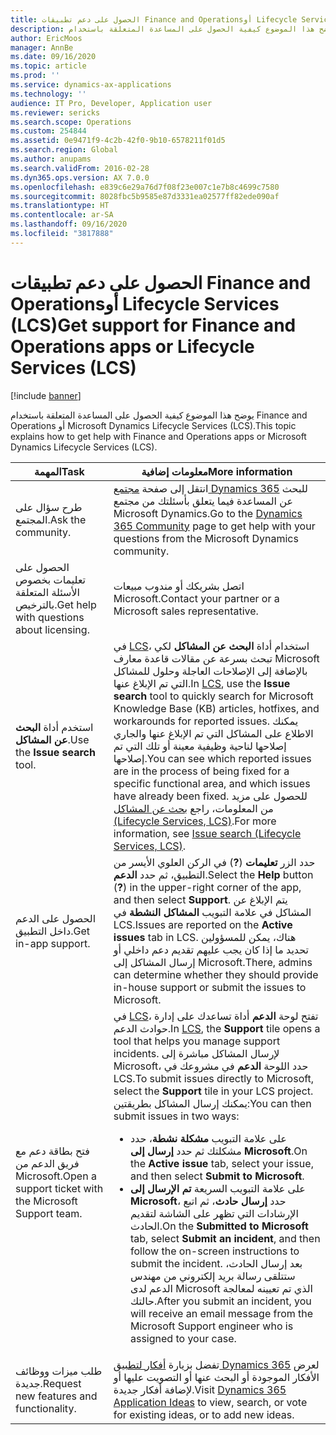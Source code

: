 ```yaml
---
title: الحصول على دعم تطبيقات Finance and Operationsأو Lifecycle Services (LCS)
description: يوضح هذا الموضوع كيفية الحصول على المساعدة المتعلقة باستخدام Finance and Operations أو Microsoft Dynamics Lifecycle Services (LCS).
author: EricMoos
manager: AnnBe
ms.date: 09/16/2020
ms.topic: article
ms.prod: ''
ms.service: dynamics-ax-applications
ms.technology: ''
audience: IT Pro, Developer, Application user
ms.reviewer: sericks
ms.search.scope: Operations
ms.custom: 254844
ms.assetid: 0e9471f9-4c2b-42f0-9b10-6578211f01d5
ms.search.region: Global
ms.author: anupams
ms.search.validFrom: 2016-02-28
ms.dyn365.ops.version: AX 7.0.0
ms.openlocfilehash: e839c6e29a76d7f08f23e007c1e7b8c4699c7580
ms.sourcegitcommit: 8028fbc5b9585e87d3331ea02577ff82ede090af
ms.translationtype: HT
ms.contentlocale: ar-SA
ms.lasthandoff: 09/16/2020
ms.locfileid: "3817888"
---
```

# <a name="get-support-for-finance-and-operations-apps-or-lifecycle-services-lcs"></a><span data-ttu-id="5b58c-103">الحصول على دعم تطبيقات Finance and Operationsأو Lifecycle Services (LCS)</span><span class="sxs-lookup"><span data-stu-id="5b58c-103">Get support for Finance and Operations apps or Lifecycle Services (LCS)</span></span>

[!include [banner](../includes/banner.md)]

<span data-ttu-id="5b58c-104">يوضح هذا الموضوع كيفية الحصول على المساعدة المتعلقة باستخدام Finance and Operations أو Microsoft Dynamics Lifecycle Services (LCS).</span><span class="sxs-lookup"><span data-stu-id="5b58c-104">This topic explains how to get help with Finance and Operations apps or Microsoft Dynamics Lifecycle Services (LCS).</span></span> 

<table>
<thead>
<tr>
<th><span data-ttu-id="5b58c-105">المهمة</span><span class="sxs-lookup"><span data-stu-id="5b58c-105">Task</span></span></th>
<th><span data-ttu-id="5b58c-106">معلومات إضافية</span><span class="sxs-lookup"><span data-stu-id="5b58c-106">More information</span></span></th>
</tr>
</thead>
<tbody>
<tr>
<td><span data-ttu-id="5b58c-107">طرح سؤال على المجتمع.</span><span class="sxs-lookup"><span data-stu-id="5b58c-107">Ask the community.</span></span></td>
<td><span data-ttu-id="5b58c-108">انتقل إلى صفحة <a href="https://community.dynamics.com/">مجتمع Dynamics 365</a> للبحث عن المساعدة فيما يتعلق بأسئلتك من مجتمع Microsoft Dynamics.</span><span class="sxs-lookup"><span data-stu-id="5b58c-108">Go to the <a href="https://community.dynamics.com/">Dynamics 365 Community</a> page to get help with your questions from the Microsoft Dynamics community.</span></span></td>
</tr>
<tr>
<td><span data-ttu-id="5b58c-109">الحصول على تعليمات بخصوص الأسئلة المتعلقة بالترخيص.</span><span class="sxs-lookup"><span data-stu-id="5b58c-109">Get help with questions about licensing.</span></span></td>
<td><span data-ttu-id="5b58c-110">اتصل بشريكك أو مندوب مبيعات Microsoft.</span><span class="sxs-lookup"><span data-stu-id="5b58c-110">Contact your partner or a Microsoft sales representative.</span></span></td>
</tr>
<tr>
<td><span data-ttu-id="5b58c-111">استخدم أداة <strong>البحث عن المشاكل</strong>.</span><span class="sxs-lookup"><span data-stu-id="5b58c-111">Use the <strong>Issue search</strong> tool.</span></span></td>
<td><span data-ttu-id="5b58c-112">في <a href="https://lcs.dynamics.com/">LCS</a>، استخدام أداة <strong>البحث عن المشاكل</strong> لكي تبحث بسرعة عن مقالات قاعدة معارف Microsoft بالإضافة إلى الإصلاحات العاجلة وحلول للمشاكل التي تم الإبلاغ عنها.</span><span class="sxs-lookup"><span data-stu-id="5b58c-112">In <a href="https://lcs.dynamics.com/">LCS</a>, use the <strong>Issue search</strong> tool to quickly search for Microsoft Knowledge Base (KB) articles, hotfixes, and workarounds for reported issues.</span></span> <span data-ttu-id="5b58c-113">يمكنك الاطلاع على المشاكل التي تم الإبلاغ عنها والجاري إصلاحها لناحية وظيفية معينة أو تلك التي تم إصلاحها.</span><span class="sxs-lookup"><span data-stu-id="5b58c-113">You can see which reported issues are in the process of being fixed for a specific functional area, and which issues have already been fixed.</span></span> <span data-ttu-id="5b58c-114">للحصول على مزيد من المعلومات، راجع <a href="issue-search-lcs.md">بحث عن المشاكل (Lifecycle Services, LCS)</a>.</span><span class="sxs-lookup"><span data-stu-id="5b58c-114">For more information, see <a href="issue-search-lcs.md">Issue search (Lifecycle Services, LCS)</a>.</span></span></td>
</tr>
<tr>
<td><span data-ttu-id="5b58c-115">الحصول على الدعم داخل التطبيق.</span><span class="sxs-lookup"><span data-stu-id="5b58c-115">Get in-app support.</span></span></td>
<td><span data-ttu-id="5b58c-116">حدد الزر <strong>تعليمات</strong> (<strong>?</strong>) في الركن العلوي الأيسر من التطبيق، ثم حدد <strong>الدعم</strong>.</span><span class="sxs-lookup"><span data-stu-id="5b58c-116">Select the <strong>Help</strong> button (<strong>?</strong>) in the upper-right corner of the app, and then select <strong>Support</strong>.</span></span> <span data-ttu-id="5b58c-117">يتم الإبلاغ عن المشاكل في علامة التبويب <strong>المشاكل النشطة</strong> في LCS.</span><span class="sxs-lookup"><span data-stu-id="5b58c-117">Issues are reported on the <strong>Active issues</strong> tab in LCS.</span></span> <span data-ttu-id="5b58c-118">هناك، يمكن للمسؤولين تحديد ما إذا كان يجب عليهم تقديم دعم داخلي أو إرسال المشاكل إلى Microsoft.</span><span class="sxs-lookup"><span data-stu-id="5b58c-118">There, admins can determine whether they should provide in-house support or submit the issues to Microsoft.</span></span></td>
</tr>
<tr>
<td><span data-ttu-id="5b58c-119">فتح بطاقة دعم مع فريق الدعم من Microsoft.</span><span class="sxs-lookup"><span data-stu-id="5b58c-119">Open a support ticket with the Microsoft Support team.</span></span></td>
<td><span data-ttu-id="5b58c-120">في <a href="https://lcs.dynamics.com/">LCS</a>، تفتح لوحة <strong>الدعم</strong>  أداة تساعدك على إدارة حوادث الدعم.</span><span class="sxs-lookup"><span data-stu-id="5b58c-120">In <a href="https://lcs.dynamics.com/">LCS</a>, the <strong>Support</strong> tile opens a tool that helps you manage support incidents.</span></span> <span data-ttu-id="5b58c-121">لإرسال المشاكل مباشرة إلى Microsoft، حدد اللوحة <strong>الدعم</strong> في مشروعك في LCS.</span><span class="sxs-lookup"><span data-stu-id="5b58c-121">To submit issues directly to Microsoft, select the <strong>Support</strong> tile in your LCS project.</span></span> <span data-ttu-id="5b58c-122">يمكنك إرسال المشاكل بطريقتين:</span><span class="sxs-lookup"><span data-stu-id="5b58c-122">You can then submit issues in two ways:</span></span>
<ul>
<li><span data-ttu-id="5b58c-123">على علامة التبويب <strong>مشكلة نشطة</strong>، حدد مشكلتك ثم حدد <strong>إرسال إلى Microsoft</strong>.</span><span class="sxs-lookup"><span data-stu-id="5b58c-123">On the <strong>Active issue</strong> tab, select your issue, and then select <strong>Submit to Microsoft</strong>.</span></span></li>
<li><span data-ttu-id="5b58c-124">على علامة التبويب السريعة <strong>تم الإرسال إلى Microsoft</strong>، حدد <strong>إرسال حادث</strong>، ثم اتبع الإرشادات التي تظهر على الشاشة لتقديم الحادث.</span><span class="sxs-lookup"><span data-stu-id="5b58c-124">On the <strong>Submitted to Microsoft</strong> tab, select <strong>Submit an incident</strong>, and then follow the on-screen instructions to submit the incident.</span></span> <span data-ttu-id="5b58c-125">بعد إرسال الحادث، ستتلقى رسالة بريد إلكتروني من مهندس الدعم لدى Microsoft الذي تم تعيينه لمعالجة حالتك.</span><span class="sxs-lookup"><span data-stu-id="5b58c-125">After you submit an incident, you will receive an email message from the Microsoft Support engineer who is assigned to your case.</span></span></li>
</ul>
</td>
</tr>
<tr>
<td><span data-ttu-id="5b58c-126">طلب ميزات ووظائف جديدة.</span><span class="sxs-lookup"><span data-stu-id="5b58c-126">Request new features and functionality.</span></span></td>
<td><span data-ttu-id="5b58c-127">تفضل بزيارة <a href="https://experience.dynamics.com/ideas/">أفكار لتطبيق Dynamics 365</a> لعرض الأفكار الموجودة أو البحث عنها أو التصويت عليها أو لإضافة أفكار جديدة.</span><span class="sxs-lookup"><span data-stu-id="5b58c-127">Visit <a href="https://experience.dynamics.com/ideas/">Dynamics 365 Application Ideas</a> to view, search, or vote for existing ideas, or to add new ideas.</span></span></td>
</tr>
</tbody>
</table>
